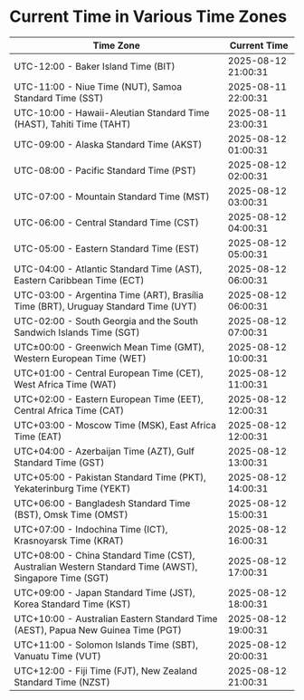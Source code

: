 # Current Time in Various Time Zones

| Time Zone | Current Time |
|-----------|--------------|
| UTC-12:00 - Baker Island Time (BIT) | 2025-08-12 21:00:31 |
| UTC-11:00 - Niue Time (NUT), Samoa Standard Time (SST) | 2025-08-11 22:00:31 |
| UTC-10:00 - Hawaii-Aleutian Standard Time (HAST), Tahiti Time (TAHT) | 2025-08-11 23:00:31 |
| UTC-09:00 - Alaska Standard Time (AKST) | 2025-08-12 01:00:31 |
| UTC-08:00 - Pacific Standard Time (PST) | 2025-08-12 02:00:31 |
| UTC-07:00 - Mountain Standard Time (MST) | 2025-08-12 03:00:31 |
| UTC-06:00 - Central Standard Time (CST) | 2025-08-12 04:00:31 |
| UTC-05:00 - Eastern Standard Time (EST) | 2025-08-12 05:00:31 |
| UTC-04:00 - Atlantic Standard Time (AST), Eastern Caribbean Time (ECT) | 2025-08-12 06:00:31 |
| UTC-03:00 - Argentina Time (ART), Brasília Time (BRT), Uruguay Standard Time (UYT) | 2025-08-12 06:00:31 |
| UTC-02:00 - South Georgia and the South Sandwich Islands Time (SGT) | 2025-08-12 07:00:31 |
| UTC±00:00 - Greenwich Mean Time (GMT), Western European Time (WET) | 2025-08-12 10:00:31 |
| UTC+01:00 - Central European Time (CET), West Africa Time (WAT) | 2025-08-12 11:00:31 |
| UTC+02:00 - Eastern European Time (EET), Central Africa Time (CAT) | 2025-08-12 12:00:31 |
| UTC+03:00 - Moscow Time (MSK), East Africa Time (EAT) | 2025-08-12 12:00:31 |
| UTC+04:00 - Azerbaijan Time (AZT), Gulf Standard Time (GST) | 2025-08-12 13:00:31 |
| UTC+05:00 - Pakistan Standard Time (PKT), Yekaterinburg Time (YEKT) | 2025-08-12 14:00:31 |
| UTC+06:00 - Bangladesh Standard Time (BST), Omsk Time (OMST) | 2025-08-12 15:00:31 |
| UTC+07:00 - Indochina Time (ICT), Krasnoyarsk Time (KRAT) | 2025-08-12 16:00:31 |
| UTC+08:00 - China Standard Time (CST), Australian Western Standard Time (AWST), Singapore Time (SGT) | 2025-08-12 17:00:31 |
| UTC+09:00 - Japan Standard Time (JST), Korea Standard Time (KST) | 2025-08-12 18:00:31 |
| UTC+10:00 - Australian Eastern Standard Time (AEST), Papua New Guinea Time (PGT) | 2025-08-12 19:00:31 |
| UTC+11:00 - Solomon Islands Time (SBT), Vanuatu Time (VUT) | 2025-08-12 20:00:31 |
| UTC+12:00 - Fiji Time (FJT), New Zealand Standard Time (NZST) | 2025-08-12 21:00:31 |
